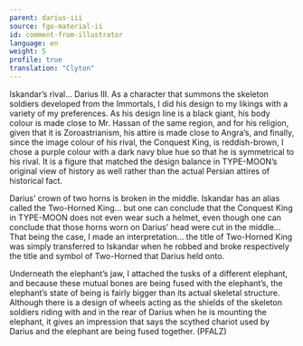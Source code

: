 ```yaml
---
parent: darius-iii
source: fgo-material-ii
id: comment-from-illustrator
language: en
weight: 5
profile: true
translation: "Clyton"
---
```


Iskandar’s rival… Darius III. As a character that summons the skeleton soldiers developed from the Immortals, I did his design to my likings with a variety of my preferences. As his design line is a black giant, his body colour is made close to Mr. Hassan of the same region, and for his religion, given that it is Zoroastrianism, his attire is made close to Angra’s, and finally, since the image colour of his rival, the Conquest King, is reddish-brown, I chose a purple colour with a dark navy blue hue so that he is symmetrical to his rival. It is a figure that matched the design balance in TYPE-MOON’s original view of history as well rather than the actual Persian attires of historical fact.

Darius’ crown of two horns is broken in the middle. Iskandar has an alias called the Two-Horned King… but one can conclude that the Conquest King in TYPE-MOON does not even wear such a helmet, even though one can conclude that those horns worn on Darius’ head were cut in the middle… That being the case, I made an interpretation… the title of Two-Horned King was simply transferred to Iskandar when he robbed and broke respectively the title and symbol of Two-Horned that Darius held onto.

Underneath the elephant’s jaw, I attached the tusks of a different elephant, and because these mutual bones are being fused with the elephant’s, the elephant’s state of being is fairly bigger than its actual skeletal structure. Although there is a design of wheels acting as the shields of the skeleton soldiers riding with and in the rear of Darius when he is mounting the elephant, it gives an impression that says the scythed chariot used by Darius and the elephant are being fused together. (PFALZ)

